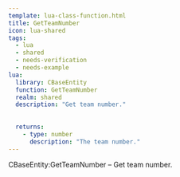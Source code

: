 ```yaml
---
template: lua-class-function.html
title: GetTeamNumber
icon: lua-shared
tags:
  - lua
  - shared
  - needs-verification
  - needs-example
lua:
  library: CBaseEntity
  function: GetTeamNumber
  realm: shared
  description: "Get team number."
  
  
  returns:
    - type: number
      description: "The team number."
---
```


<div class="lua__search__keywords">
CBaseEntity:GetTeamNumber &#x2013; Get team number.
</div>
